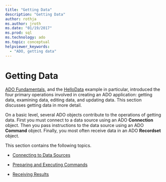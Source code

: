 ```yaml
---
title: "Getting Data"
description: "Getting Data"
author: rothja
ms.author: jroth
ms.date: "01/19/2017"
ms.prod: sql
ms.technology: ado
ms.topic: conceptual
helpviewer_keywords:
  - "ADO, getting data"
---
```

# Getting Data
[ADO Fundamentals](./ado-fundamentals.md), and the [HelloData](./hellodata-a-simple-ado-application.md) example in particular, introduced the four primary operations involved in creating an ADO application: getting data, examining data, editing data, and updating data. This section discusses getting data in more detail.  
  
 On a basic level, several ADO objects contribute to the operations of getting data. First you must connect to a data source using an ADO **Connection** object. Then you pass instructions to the data source using an ADO **Command** object. Finally, you most often receive data in an ADO **Recordset** object.  
  
 This section contains the following topics.  
  
-   [Connecting to Data Sources](./connecting-to-data-sources.md)  
  
-   [Preparing and Executing Commands](./preparing-and-executing-commands.md)  
  
-   [Receiving Results](./receiving-results.md)